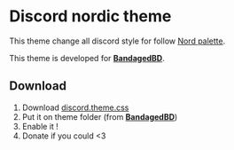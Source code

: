 # Discord nordic theme

This theme change all discord style for follow [Nord palette](https://www.nordtheme.com/).

This theme is developed for **[BandagedBD](https://github.com/rauenzi/BetterDiscordApp)**.

## Download

1. Download [discord.theme.css](./discord.theme.css)
2. Put it on theme folder (from **[BandagedBD](https://github.com/rauenzi/BetterDiscordApp)**)
3. Enable it !
4. Donate if you could <3

